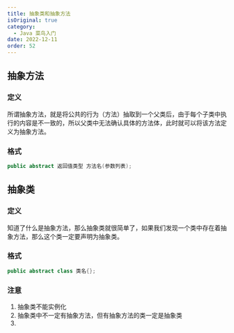 ```yaml
---
title: 抽象类和抽象方法
isOriginal: true
category:
  - Java 菜鸟入门
date: 2022-12-11
order: 52
---
```


## 抽象方法

### 定义

所谓抽象方法，就是将公共的行为（方法）抽取到一个父类后，由于每个子类中执行的内容是不一致的，所以父类中无法确认具体的方法体，此时就可以将该方法定义为抽象方法。

### 格式

```java
public abstract 返回值类型 方法名(参数列表);
```



## 抽象类

### 定义

知道了什么是抽象方法，那么抽象类就很简单了，如果我们发现一个类中存在着抽象方法，那么这个类一定要声明为抽象类。

### 格式

```java
public abstract class 类名{};
```

### 注意

1.   抽象类不能实例化
2.   抽象类中不一定有抽象方法，但有抽象方法的类一定是抽象类
3.   
